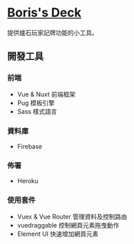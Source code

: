 # [Boris's Deck](https://borisdeck.herokuapp.com/)
提供爐石玩家記牌功能的小工具。

## 開發工具
### 前端
- Vue & Nuxt 前端框架
- Pug 模板引擎
- Sass 樣式語言
### 資料庫
- Firebase
### 佈署
- Heroku
### 使用套件
- Vuex & Vue Router 管理資料及控制路由
- vuedraggable 控制網頁元素拖曳動作
- Element UI 快速增加網頁元素
